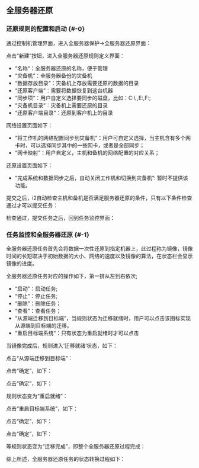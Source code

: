 ## 全服务器还原

### 还原规则的配置和启动 {#-0}

通过控制机管理界面，进入全服务器保护-&gt;全服务器还原界面：

点击“新建”按钮，进入全服务器还原规则定义界面：

*   “名称“：全服务器还原的名称，便于管理
*   “灾备机“：全服务器备份的灾备机
*   “数据存放目录“：灾备机上存放需要还原的数据的目录
*   “还原客户端“：需要将数据恢复到这台机器
*   “同步项“：用户自定义选择要同步的磁盘，比如：C:\ ,E:\,F:\;
*   “灾备机目录“：灾备机上需要还原的目录
*   “还原客户端目录“：还原到客户机上的目录

网络设置页面如下：

*   “将工作机的网络配置同步到灾备机”：用户可自定义选择，当主机含有多个网卡时，可以选择同步其中的一些网卡，或者是全部同步；
*   “网卡映射”：用户自定义，主机和备机的网络配置的对应关系；

还原设置页面如下：

*   “完成系统和数据同步之后，自动关闭工作机和切换到灾备机”: 暂时不提供该功能。

提交之后，i2自动检查主机和备机是否满足服务器还原的条件，只有以下条件检查通过才可以提交任务：

检查通过，提交任务之后，回到任务监控界面：

### 任务监控和全服务器还原 {#-1}

全服务器还原任务首先会将数据一次性还原到指定机器上，此过程称为镜像，镜像时间的长短取决于初始数据的大小、网络的速度以及镜像的算法，在状态栏会显示镜像的进度。

全服务器还原任务对应的操作如下，第一排从左到右依次;

*   “启动”：启动任务;
*   “停止”：停止任务;
*   “删除”：删除任务；
*   “查看”：查看任务；
*   “从源端迁移到目标端”，当规则状态为迁移就绪时，用户可以点击该图标实现从源端到目标端的迁移。
*   “重启目标端系统“：只有状态为重启就绪时才可以点击

当镜像完成后，规则进入’迁移就绪’状态，如下：

点击“从源端迁移到目标端”：

点击“确定”，如下：

点击“确定”，如下：

规则状态变为“重启就绪”：

点击“重启目标端系统”，如下：

点击“确定”，如下：

点击“确定”，如下：

等规则状态变为“迁移完成”，即整个全服务器还原过程完成：

综上所述，全服务器还原任务的状态转换过程如下：